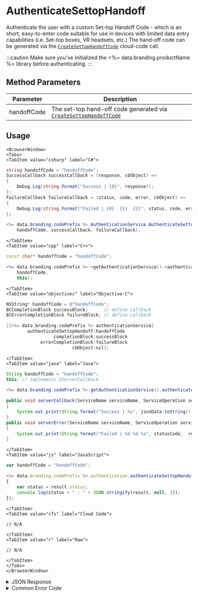 # AuthenticateSettopHandoff

Authenticate the user with a custom Set-top Handoff Code - which is an short, easy-to-enter code suitable for use in devices with limited data entry capabilities (i.e. Set-top boxes, VR headsets, etc.) The hand-off code can be generated via the [<code>CreateSettopHandoffCode</code>](/api/capi/identity/createsettophandoffcode) cloud-code call.




:::caution
Make sure you've initialized the <%= data.branding.productName %> library before authenticating.
:::

<PartialServop service_name="authenticationV2" operation_name="AUTHENTICATE" />

## Method Parameters
Parameter | Description
--------- | -----------
handoffCode | The set-top hand-off code generated via [<code>CreateSettopHandoffCode</code>](/api/capi/identity/createsettophandoffcode) 

## Usage

```mdx-code-block
<BrowserWindow>
<Tabs>
<TabItem value="csharp" label="C#">
```

```csharp
string handoffCode = "handoffCode";
SuccessCallback successCallback = (response, cbObject) =>
{
    Debug.Log(string.Format("Success | {0}", response));
};
FailureCallback failureCallback = (status, code, error, cbObject) =>
{
    Debug.Log(string.Format("Failed | {0}  {1}  {2}", status, code, error));
};

<%= data.branding.codePrefix %>.AuthenticationService.AuthenticateSettopHandoff(
    handoffCode, successCallback, failureCallback);
```

```mdx-code-block
</TabItem>
<TabItem value="cpp" label="C++">
```

```cpp
const char* handoffCode = "handoffCode";

<%= data.branding.codePrefix %>->getAuthenticationService()->authenticateSettopHandoff(
    handoffCode,
    this);
```

```mdx-code-block
</TabItem>
<TabItem value="objectivec" label="Objective-C">
```

```objectivec
NSString* handoffCode = @"handoffCode";
BCCompletionBlock successBlock;      // define callback
BCErrorCompletionBlock failureBlock; // define callback

[[<%= data.branding.codePrefix %> authenticationService]
		authenticateSettopHandoff:handoffCode
                  completionBlock:successBlock
             errorCompletionBlock:failureBlock
                         cbObject:nil];
```

```mdx-code-block
</TabItem>
<TabItem value="java" label="Java">
```

```java
String handoffCode = "handoffCode";
this; // implements IServerCallback

<%= data.branding.codePrefix %>.getAuthenticationService().authenticateSettopHandoff(handoffCode, this);

public void serverCallback(ServiceName serviceName, ServiceOperation serviceOperation, JSONObject jsonData)
{
    System.out.print(String.format("Success | %s", jsonData.toString()));
}
public void serverError(ServiceName serviceName, ServiceOperation serviceOperation, int statusCode, int reasonCode, String jsonError)
{
    System.out.print(String.format("Failed | %d %d %s", statusCode,  reasonCode, jsonError.toString()));
}
```

```mdx-code-block
</TabItem>
<TabItem value="js" label="JavaScript">
```

```javascript
var handoffCode = "handoffCode";

<%= data.branding.codePrefix %>.authentication.authenticateSettopHandoff(handoffCode, result =>
{
	var status = result.status;
	console.log(status + " : " + JSON.stringify(result, null, 2));
});
```

```mdx-code-block
</TabItem>
<TabItem value="cfs" label="Cloud Code">
```

```cfscript
// N/A
```

```mdx-code-block
</TabItem>
<TabItem value="r" label="Raw">
```

```cfscript
// N/A
```

```mdx-code-block
</TabItem>
</Tabs>
</BrowserWindow>
```

<details>
<summary>JSON Response</summary>

```json
{
    "status": 200,
    "data": {
      "abTestingId": 48,
      "lastLogin": 1572446599748,
      "server_time": 1572446599779,
      "refundCount": 0,
      "timeZoneOffset": -5,
      "experiencePoints": 0,
      "maxBundleMsgs": 12,
      "createdAt": 1572446599168,
      "parentProfileId": null,
      "emailAddress": null,
      "experienceLevel": 0,
      "handoffJson": {"key": "value"},
      "countryCode": "CA",
      "vcClaimed": 0,
      "currency": {
        "test": {
          "consumed": 0,
          "balance": 0,
          "purchased": 0,
          "awarded": 0
        },
        "credits": {
          "consumed": 0,
          "balance": 0,
          "purchased": 0,
          "awarded": 0
        }
      },
      "id": "5e04aa28-4c1f-45c2-b32c-3f52c59cfb49",
      "compressIfLarger": 0,
      "amountSpent": 0,
      "previousLogin": 1572446599171,
      "playerName": "",
      "pictureUrl": null,
      "incoming_events": [],
      "sessionId": "b9rr6j32ragmhnp5aajbi8vn82",
      "languageCode": "en",
      "vcPurchased": 0,
      "isTester": false,
      "summaryFriendData": null,
      "loginCount": 2,
      "xpCapped": false,
      "profileId": "5e04aa28-4c1f-45c2-b32c-3f52c59cfb49",
      "newUser": "false",
      "playerSessionExpiry": 60,
      "sent_events": [],
      "maxKillCount": 11,
      "rewards": {
        "rewardDetails": {},
        "currency": {},
        "rewards": {}
      },
      "statistics": {
        "wins": 0,
        "gamesLost": 0,
        "stat2": 0,
        "gamesPlayed": 0,
        "TestStat": 0,
        "highestScore": 0,
        "currency": 0,
        "losses": 0,
        "TestStat2": 0,
        "gamesWon": 0
      }
    }
}
```
</details>

<details>
<summary>Common Error Code</summary>

### Status Codes
Code | Name | Description
---- | ---- | -----------
40206 | MISSING_IDENTITY_ERROR | The identity does not exist on the server and `forceCreate` was `false` [and a `profileId` was provided - otherwise 40208 would have been returned]. Will also occur when `forceCreate` is `true` and a saved [but un-associated] `profileId` is provided. The error handler should reset the stored profile id (if there is one) and re-authenticate, setting `forceCreate` to `true` to create a new account. **A common cause of this error is deleting the user's account via the Design Portal.**
40207 | SWITCHING_PROFILES | Indicates that the identity credentials are valid, and the saved `profileId` is valid, but the identity is not associated with the provided `profileId`. This may indicate that the user wants to switch accounts in the app. Most often an app will pop-up a dialog confirming that the user wants to switch accounts, and then reset the stored `profileId` and call authenticate again.
40208 | MISSING_PROFILE_ERROR | Returned when the identity cannot be located, no `profileId` is provided, and `forceCreate` is false. The normal response is to call Authenticate again with `forceCreate` set to `true`.
40217 | UNKNOWN_AUTH_ERROR | An unknown error has occurred during authentication.
40307 | TOKEN_DOES_NOT_MATCH_USER | The user's password is incorrect.

</details>


